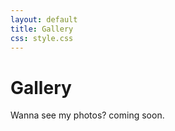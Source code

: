 ```yaml
---
layout: default
title: Gallery
css: style.css
---
```


# Gallery

Wanna see my photos? coming soon. 

